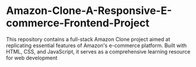 # Amazon-Clone-A-Responsive-E-commerce-Frontend-Project
This repository contains a full-stack Amazon Clone project aimed at replicating essential features of Amazon's e-commerce platform. Built with HTML, CSS, and JavaScript, it serves as a comprehensive learning resource for web development
